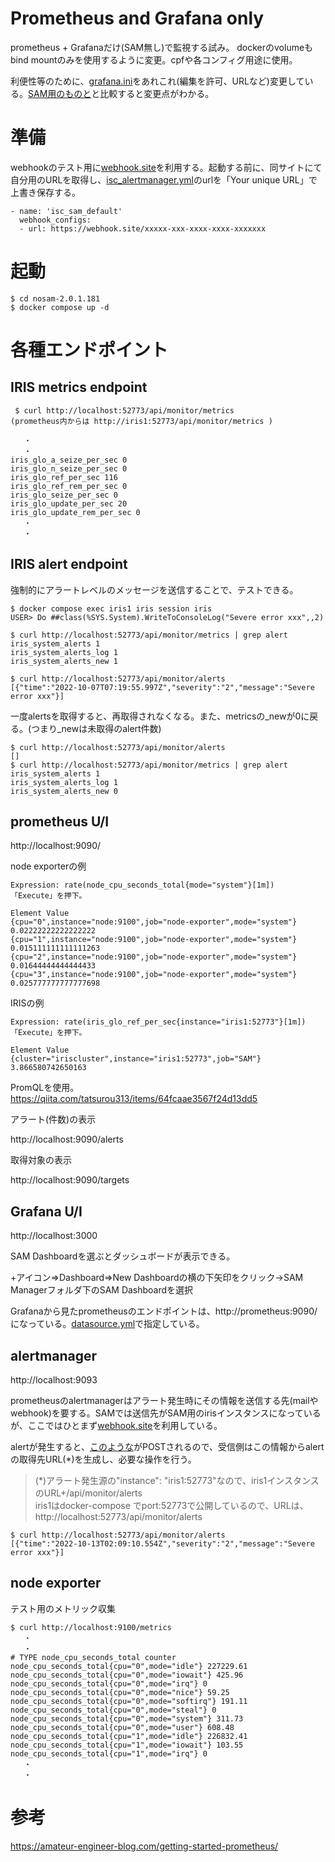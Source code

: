 ﻿# Prometheus and Grafana only
prometheus + Grafanaだけ(SAM無し)で監視する試み。
dockerのvolumeもbind mountのみを使用するように変更。cpfや各コンフィグ用途に使用。

利便性等のために、[grafana.ini](config/grafana/grafana.ini)をあれこれ(編集を許可、URLなど)変更している。[SAM用のものと](../sam-1.1.0.107-unix/config/grafana/grafana.ini)と比較すると変更点がわかる。

# 準備
webhookのテスト用に[webhook.site](https://webhook.site/)を利用する。起動する前に、同サイトにて自分用のURLを取得し、[isc_alertmanager.yml](config/alertmanager/isc_alertmanager.yml)のurlを「Your unique URL」で上書き保存する。

```
- name: 'isc_sam_default'
  webhook_configs:
  - url: https://webhook.site/xxxxx-xxx-xxxx-xxxx-xxxxxxx
```

# 起動
```
$ cd nosam-2.0.1.181
$ docker compose up -d
```

# 各種エンドポイント

## IRIS metrics endpoint   

```
 $ curl http://localhost:52773/api/monitor/metrics
(prometheus内からは http://iris1:52773/api/monitor/metrics ) 

   ・
   ・
iris_glo_a_seize_per_sec 0
iris_glo_n_seize_per_sec 0
iris_glo_ref_per_sec 116
iris_glo_ref_rem_per_sec 0
iris_glo_seize_per_sec 0
iris_glo_update_per_sec 20
iris_glo_update_rem_per_sec 0
   ・
   ・
```

## IRIS alert endpoint

強制的にアラートレベルのメッセージを送信することで、テストできる。
```
$ docker compose exec iris1 iris session iris
USER> Do ##class(%SYS.System).WriteToConsoleLog("Severe error xxx",,2)

$ curl http://localhost:52773/api/monitor/metrics | grep alert
iris_system_alerts 1
iris_system_alerts_log 1
iris_system_alerts_new 1

$ curl http://localhost:52773/api/monitor/alerts
[{"time":"2022-10-07T07:19:55.997Z","severity":"2","message":"Severe error xxx"}]
```
一度alertsを取得すると、再取得されなくなる。また、metricsの_newが0に戻る。(つまり_newは未取得のalert件数)

```
$ curl http://localhost:52773/api/monitor/alerts
[]
$ curl http://localhost:52773/api/monitor/metrics | grep alert
iris_system_alerts 1
iris_system_alerts_log 1
iris_system_alerts_new 0
```


## prometheus U/I
http://localhost:9090/

node exporterの例
```
Expression: rate(node_cpu_seconds_total{mode="system"}[1m]) 
「Execute」を押下。

Element	Value
{cpu="0",instance="node:9100",job="node-exporter",mode="system"}	0.02222222222222222
{cpu="1",instance="node:9100",job="node-exporter",mode="system"}	0.015111111111111263
{cpu="2",instance="node:9100",job="node-exporter",mode="system"}	0.01644444444444433
{cpu="3",instance="node:9100",job="node-exporter",mode="system"}	0.025777777777777698

```

IRISの例
```
Expression: rate(iris_glo_ref_per_sec{instance="iris1:52773"}[1m])
「Execute」を押下。

Element	Value
{cluster="iriscluster",instance="iris1:52773",job="SAM"}	3.866580742650163

```

PromQLを使用。
https://qiita.com/tatsurou313/items/64fcaae3567f24d13dd5

アラート(件数)の表示

http://localhost:9090/alerts

取得対象の表示

http://localhost:9090/targets

## Grafana U/I
http://localhost:3000

SAM Dashboardを選ぶとダッシュボードが表示できる。

+アイコン=>Dashboard=>New Dashboardの横の下矢印をクリック->SAM Managerフォルダ下のSAM Dashboardを選択

Grafanaから見たprometheusのエンドポイントは、http://prometheus:9090/ になっている。[datasource.yml](config/grafana/datasource.yml)で指定している。

## alertmanager
http://localhost:9093  

prometheusのalertmanagerはアラート発生時にその情報を送信する先(mailやwebhook)を要する。SAMでは送信先がSAM用のirisインスタンスになっているが、ここではひとまず[webhook.site](https://webhook.site/)を利用している。

alertが発生すると、[このような](alert.json)がPOSTされるので、受信側はこの情報からalertの取得先URL(*)を生成し、必要な操作を行う。
> (*)アラート発生源の"instance": "iris1:52773"なので、iris1インスタンスのURL+/api/monitor/alerts  
> iris1はdocker-compose でport:52773で公開しているので、URLは、http://localhost:52773/api/monitor/alerts

```
$ curl http://localhost:52773/api/monitor/alerts
[{"time":"2022-10-13T02:09:10.554Z","severity":"2","message":"Severe error xxx"}]
```



## node exporter
テスト用のメトリック収集
```
$ curl http://localhost:9100/metrics
   ・
   ・
# TYPE node_cpu_seconds_total counter
node_cpu_seconds_total{cpu="0",mode="idle"} 227229.61
node_cpu_seconds_total{cpu="0",mode="iowait"} 425.96
node_cpu_seconds_total{cpu="0",mode="irq"} 0
node_cpu_seconds_total{cpu="0",mode="nice"} 59.25
node_cpu_seconds_total{cpu="0",mode="softirq"} 191.11
node_cpu_seconds_total{cpu="0",mode="steal"} 0
node_cpu_seconds_total{cpu="0",mode="system"} 311.73
node_cpu_seconds_total{cpu="0",mode="user"} 608.48
node_cpu_seconds_total{cpu="1",mode="idle"} 226832.41
node_cpu_seconds_total{cpu="1",mode="iowait"} 103.55
node_cpu_seconds_total{cpu="1",mode="irq"} 0
   ・
   ・
```

# 参考
https://amateur-engineer-blog.com/getting-started-prometheus/

